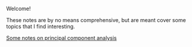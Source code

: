 Welcome!

These notes are by no means comprehensive, but are meant cover some topics that I find interesting.

<a href="https://amahadevan99.github.io/files/pca_notes.pdf">Some notes on principal component analysis</a>

